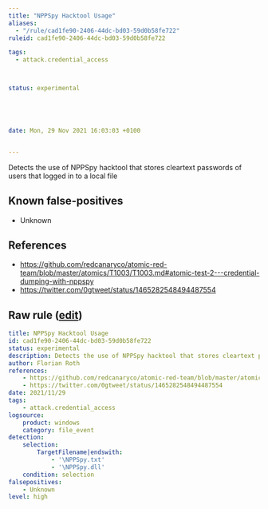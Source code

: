 ```yaml
---
title: "NPPSpy Hacktool Usage"
aliases:
  - "/rule/cad1fe90-2406-44dc-bd03-59d0b58fe722"
ruleid: cad1fe90-2406-44dc-bd03-59d0b58fe722

tags:
  - attack.credential_access



status: experimental





date: Mon, 29 Nov 2021 16:03:03 +0100


---
```


Detects the use of NPPSpy hacktool that stores cleartext passwords of users that logged in to a local file

<!--more-->


## Known false-positives

* Unknown



## References

* https://github.com/redcanaryco/atomic-red-team/blob/master/atomics/T1003/T1003.md#atomic-test-2---credential-dumping-with-nppspy
* https://twitter.com/0gtweet/status/1465282548494487554


## Raw rule ([edit](https://github.com/SigmaHQ/sigma/edit/master/rules/windows/file_event/file_event_win_hktl_nppspy.yml))
```yaml
title: NPPSpy Hacktool Usage
id: cad1fe90-2406-44dc-bd03-59d0b58fe722
status: experimental
description: Detects the use of NPPSpy hacktool that stores cleartext passwords of users that logged in to a local file
author: Florian Roth
references:
    - https://github.com/redcanaryco/atomic-red-team/blob/master/atomics/T1003/T1003.md#atomic-test-2---credential-dumping-with-nppspy
    - https://twitter.com/0gtweet/status/1465282548494487554
date: 2021/11/29
tags:
    - attack.credential_access
logsource:
    product: windows
    category: file_event
detection:
    selection:
        TargetFilename|endswith: 
            - '\NPPSpy.txt'
            - '\NPPSpy.dll'
    condition: selection
falsepositives:
    - Unknown
level: high
```
